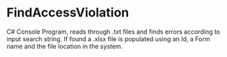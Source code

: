 # FindAccessViolation
C# Console Program, reads through .txt files and finds errors according to input search string. If found a .xlsx file is populated using an Id, a Form name and the file location in the system.
